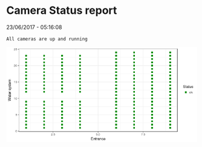 Camera Status report
================
23/06/2017 - 05:16:08

    All cameras are up and running

![](camreport_files/figure-markdown_github/unnamed-chunk-2-1.png)
